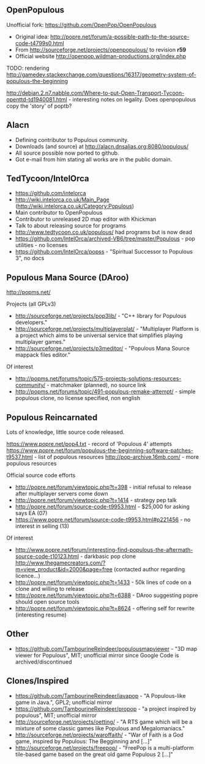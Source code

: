 OpenPopulous
------------

Unofficial fork: https://github.com/OpenPop/OpenPopulous

 - Original idea: http://popre.net/forum/a-possible-path-to-the-source-code-t4799s0.html
 - From http://sourceforge.net/projects/openpopulous/ to revision **r59**
 - Official website http://openpop.wildman-productions.org/index.php

TODO: rendering http://gamedev.stackexchange.com/questions/16317/geometry-system-of-populous-the-beginning

http://debian.2.n7.nabble.com/Where-to-put-Open-Transport-Tycoon-openttd-td1940081.html - interesting notes on legality.
Does openpopulous copy the 'story' of poptb?

Alacn
-----

 - Defining contributor to Populous community.
 - Downloads (and source) at http://alacn.dnsalias.org:8080/populous/
 - All source possible now ported to github.
 - Got e-mail from him stating all works are in the public domain.

TedTycoon/IntelOrca
-------------------

 - https://github.com/intelorca
 - http://wiki.intelorca.co.uk/Main_Page (http://wiki.intelorca.co.uk/Category:Populous)
 - Main contributor to OpenPopulous
 - Contributor to unreleased 2D map editor with Khickman
 - Talk to about releasing source for programs
 - http://www.tedtycoon.co.uk/populous/ had programs but is now dead
 - https://github.com/IntelOrca/archived-VB6/tree/master/Populous - pop utilities - no licenses
 - https://github.com/IntelOrca/popss - "Spiritual Successor to Populous 3", no docs

Populous Mana Source (DAroo)
----------------------------

http://popms.net/

Projects (all GPLv3)
 - http://sourceforge.net/projects/pop3lib/ - "C++ library for Populous developers."
 - http://sourceforge.net/projects/multiplayerplat/ - "Multiplayer Platform is a project which aims to be universal service that simplifies playing multiplayer games."
 - http://sourceforge.net/projects/p3meditor/ - "Populous Mana Source mappack files editor."

Of interest
 - http://popms.net/forums/topic/575-projects-solutions-resources-community/ - matchmaker (planned), no source link
 - http://popms.net/forums/topic/491-populous-remake-attempt/ - simple populous clone, no license specified, non english

Populous Reincarnated
---------------------

Lots of knowledge, little source code released.

https://www.popre.net/pop4.txt - record of 'Populous 4' attempts
https://www.popre.net/forum/populous-the-beginning-software-patches-t9537.html - list of populous resources
http://pop-archive.16mb.com/ - more populous resources

Official source code efforts
 - http://popre.net/forum/viewtopic.php?t=398 - initial refusal to release after multiplayer servers come down
 - http://popre.net/forum/viewtopic.php?t=1414 - strategy pep talk
 - http://popre.net/forum/source-code-t9953.html - $25,000 for asking says EA (07)
 - https://www.popre.net/forum/source-code-t9953.html#p221456 - no interest in selling (13)

Of interest
 - http://www.popre.net/forum/interesting-find-populous-the-aftermath-source-code-t10123.html - darkbasic pop clone
   http://www.thegamecreators.com/?m=view_product&id=2000&page=free (contacted author regarding licence...)
 - http://popre.net/forum/viewtopic.php?t=1433 - 50k lines of code on a clone and willing to release
 - http://popre.net/forum/viewtopic.php?t=6388 - DAroo suggesting popre should open source tools
 - http://popre.net/forum/viewtopic.php?t=8624 - offering self for rewrite (interesting resume)

Other
-----

 - https://github.com/TambourineReindeer/populousmapviewer - "3D map viewer for Populous", MIT; unofficial mirror since Google Code is archived/discontinued 

Clones/Inspired
---------------

 - https://github.com/TambourineReindeer/javapop - "A Populous-like game in Java.", GPL2; unofficial mirror
 - https://github.com/TambourineReindeer/propop - "a project inspired by populous", MIT; unofficial mirror
 - http://sourceforge.net/projects/oetting/ - "A RTS game which will be a mixture of some classic games like Populous and Megalomaniacs."
 - http://sourceforge.net/projects/waroffaith/ - "War of Faith is a God game, inspired by Populous: The Begginning and [...]"
 - http://sourceforge.net/projects/freepop/ - "FreePop is a multi-platform tile-based game based on the great old game Populous 2 [...]"

